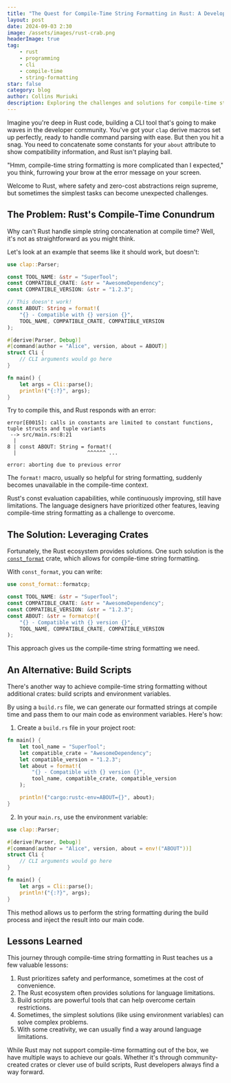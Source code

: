 ```yaml
---
title: "The Quest for Compile-Time String Formatting in Rust: A Developer's Tale"
layout: post
date: 2024-09-03 2:30
image: /assets/images/rust-crab.png
headerImage: true
tag:
    - rust
    - programming
    - cli
    - compile-time
    - string-formatting
star: false
category: blog
author: Collins Muriuki
description: Exploring the challenges and solutions for compile-time string formatting in Rust CLI applications
---
```


Imagine you're deep in Rust code, building a CLI tool that's going to make waves in the developer community. You've got your `clap` derive macros set up perfectly, ready to handle command parsing with ease. But then you hit a snag. You need to concatenate some constants for your `about` attribute to show compatibility information, and Rust isn't playing ball.

"Hmm, compile-time string formatting is more complicated than I expected," you think, furrowing your brow at the error message on your screen.

Welcome to Rust, where safety and zero-cost abstractions reign supreme, but sometimes the simplest tasks can become unexpected challenges.

## The Problem: Rust's Compile-Time Conundrum

Why can't Rust handle simple string concatenation at compile time? Well, it's not as straightforward as you might think.

Let's look at an example that seems like it should work, but doesn't:

```rust
use clap::Parser;

const TOOL_NAME: &str = "SuperTool";
const COMPATIBLE_CRATE: &str = "AwesomeDependency";
const COMPATIBLE_VERSION: &str = "1.2.3";

// This doesn't work!
const ABOUT: String = format!(
    "{} - Compatible with {} version {}",
    TOOL_NAME, COMPATIBLE_CRATE, COMPATIBLE_VERSION
);

#[derive(Parser, Debug)]
#[command(author = "Alice", version, about = ABOUT)]
struct Cli {
    // CLI arguments would go here
}

fn main() {
    let args = Cli::parse();
    println!("{:?}", args);
}
```

Try to compile this, and Rust responds with an error:

```
error[E0015]: calls in constants are limited to constant functions, tuple structs and tuple variants
 --> src/main.rs:8:21
  |
8 | const ABOUT: String = format!(
  |                       ^^^^^^ ...

error: aborting due to previous error
```

The `format!` macro, usually so helpful for string formatting, suddenly becomes unavailable in the compile-time context.

Rust's const evaluation capabilities, while continuously improving, still have limitations. The language designers have prioritized other features, leaving compile-time string formatting as a challenge to overcome.

## The Solution: Leveraging Crates

Fortunately, the Rust ecosystem provides solutions. One such solution is the [`const_format`](https://docs.rs/const_format/latest/const_format/index.html) crate, which allows for compile-time string formatting.

With `const_format`, you can write:

```rust
use const_format::formatcp;

const TOOL_NAME: &str = "SuperTool";
const COMPATIBLE_CRATE: &str = "AwesomeDependency";
const COMPATIBLE_VERSION: &str = "1.2.3";
const ABOUT: &str = formatcp!(
    "{} - Compatible with {} version {}",
    TOOL_NAME, COMPATIBLE_CRATE, COMPATIBLE_VERSION
);
```

This approach gives us the compile-time string formatting we need.

## An Alternative: Build Scripts

There's another way to achieve compile-time string formatting without additional crates: build scripts and environment variables.

By using a `build.rs` file, we can generate our formatted strings at compile time and pass them to our main code as environment variables. Here's how:

1. Create a `build.rs` file in your project root:

```rust
fn main() {
    let tool_name = "SuperTool";
    let compatible_crate = "AwesomeDependency";
    let compatible_version = "1.2.3";
    let about = format!(
        "{} - Compatible with {} version {}",
        tool_name, compatible_crate, compatible_version
    );

    println!("cargo:rustc-env=ABOUT={}", about);
}
```

2. In your `main.rs`, use the environment variable:

```rust
use clap::Parser;

#[derive(Parser, Debug)]
#[command(author = "Alice", version, about = env!("ABOUT"))]
struct Cli {
    // CLI arguments would go here
}

fn main() {
    let args = Cli::parse();
    println!("{:?}", args);
}
```

This method allows us to perform the string formatting during the build process and inject the result into our main code.

## Lessons Learned

This journey through compile-time string formatting in Rust teaches us a few valuable lessons:

1. Rust prioritizes safety and performance, sometimes at the cost of convenience.
2. The Rust ecosystem often provides solutions for language limitations.
3. Build scripts are powerful tools that can help overcome certain restrictions.
4. Sometimes, the simplest solutions (like using environment variables) can solve complex problems.
5. With some creativity, we can usually find a way around language limitations.

While Rust may not support compile-time formatting out of the box, we have multiple ways to achieve our goals. Whether it's through community-created crates or clever use of build scripts, Rust developers always find a way forward.
